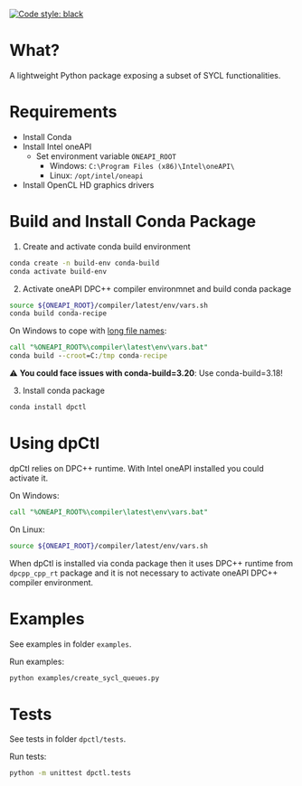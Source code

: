 [![Code style: black](https://img.shields.io/badge/code%20style-black-000000.svg)](https://github.com/psf/black)

What?
====
A lightweight Python package exposing a subset of SYCL functionalities.

Requirements
============
- Install Conda
- Install Intel oneAPI
    - Set environment variable `ONEAPI_ROOT`
        - Windows: `C:\Program Files (x86)\Intel\oneAPI\`
        - Linux: `/opt/intel/oneapi`
- Install OpenCL HD graphics drivers

Build and Install Conda Package
==================================
1. Create and activate conda build environment
```bash
conda create -n build-env conda-build
conda activate build-env
```
2. Activate oneAPI DPC++ compiler environmnet and build conda package
```bash
source ${ONEAPI_ROOT}/compiler/latest/env/vars.sh
conda build conda-recipe
```
On Windows to cope with [long file names](https://github.com/IntelPython/dpctl/issues/15):
```cmd
call "%ONEAPI_ROOT%\compiler\latest\env\vars.bat"
conda build --croot=C:/tmp conda-recipe
```

:warning: **You could face issues with conda-build=3.20**: Use conda-build=3.18!

3. Install conda package
```bash
conda install dpctl
```

Using dpCtl
===========
dpCtl relies on DPC++ runtime. With Intel oneAPI installed you could activate it.

On Windows:
```cmd
call "%ONEAPI_ROOT%\compiler\latest\env\vars.bat"
```
On Linux:
```bash
source ${ONEAPI_ROOT}/compiler/latest/env/vars.sh
```

When dpCtl is installed via conda package
then it uses DPC++ runtime from `dpcpp_cpp_rt` package
and it is not necessary to activate oneAPI DPC++ compiler environment.

Examples
========
See examples in folder `examples`.

Run examples:
```bash
python examples/create_sycl_queues.py
```

Tests
=====
See tests in folder `dpctl/tests`.

Run tests:
```bash
python -m unittest dpctl.tests
```
